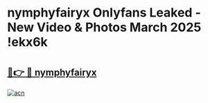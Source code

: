 # nymphyfairyx Onlyfans Leaked - New Video & Photos March 2025 !ekx6k

# <h2><a href="https://fdf2qw.iuczelnia.edu.pl?title=nymphyfairyx&ref=ekx6k">🔗👉 🔴 nymphyfairyx</a></h2>

[![acn](https://github.com/user-attachments/assets/0f9c940e-d8b0-45ae-aac7-cd30a18b3e1c)](https://fdf2qw.iuczelnia.edu.pl?title=nymphyfairyx&ref=ekx6k)

